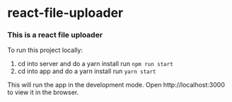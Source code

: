 # react-file-uploader

### This is a react file uploader 
To run this project locally:  
1. cd into server and do a yarn install 
  run `npm run start` 
2. cd into app and do a yarn install 
 run `yarn start` 

This will run the app in the development mode.
Open http://localhost:3000 to view it in the browser.
